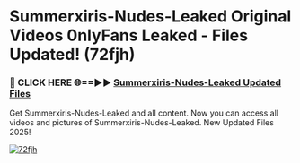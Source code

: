 # Summerxiris-Nudes-Leaked Original Videos 0nlyFans Leaked - Files Updated! (72fjh)

<h3>🔴 CLICK HERE 🌐==►► <a href="https://tinyurl.com/52m3yx9h" rel="nofollow">Summerxiris-Nudes-Leaked Updated Files</a></h3>

Get Summerxiris-Nudes-Leaked and all content. Now you can access all videos and pictures of Summerxiris-Nudes-Leaked. New Updated Files 2025!

[![72fjh](https://i.imgur.com/TnHtlc8.gif)](https://tinyurl.com/52m3yx9h)
